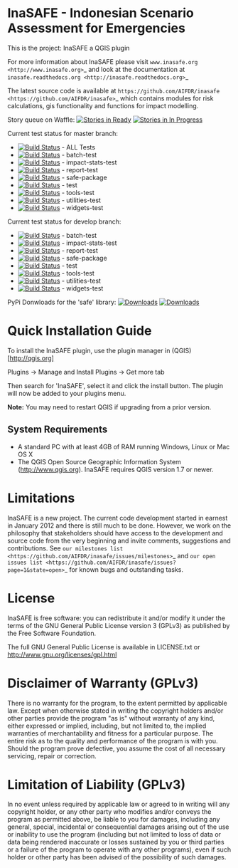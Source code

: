InaSAFE - Indonesian Scenario Assessment for Emergencies
========================================================

This is the project: InaSAFE a QGIS plugin

For more information about InaSAFE please visit
`www.inasafe.org <http://www.inasafe.org>`_ and look at the documentation at
`inasafe.readthedocs.org <http://inasafe.readthedocs.org>`_

The latest source code is available at
`https://github.com/AIFDR/inasafe <https://github.com/AIFDR/inasafe>`_
which contains modules for risk calculations, gis functionality and functions
for impact modelling.


Story queue on Waffle:
[![Stories in Ready](https://badge.waffle.io/AIFDR/inasafe.png?label=ready)](http://waffle.io/AIFDR/inasafe)
[![Stories in In Progress](https://badge.waffle.io/AIFDR/inasafe.png?label=ready)](http://waffle.io/AIFDR/inasafe)

Current test status for master branch:
* [![Build Status](http://jenkins.inasafe.org/job/inasafe-qgis2/badge/icon)](http://jenkins.inasafe.org/job/inasafe-qgis2/) - ALL Tests
* [![Build Status](http://jenkins.inasafe.org/view/QGIS2-InaSAFE-master/job/inasafe-qgis2-batch-test/badge/icon)](http://jenkins.inasafe.org/view/QGIS2-InaSAFE-master/job/inasafe-qgis2-batch-test/) - batch-test
* [![Build Status](http://jenkins.inasafe.org/view/QGIS2-InaSAFE-master/job/inasafe-qgis2-impact-stats-test/badge/icon)](http://jenkins.inasafe.org/view/QGIS2-InaSAFE-master/job/inasafe-qgis2-impact-stats-test/) - impact-stats-test
* [![Build Status](http://jenkins.inasafe.org/view/QGIS2-InaSAFE-master/job/inasafe-qgis2-report-test/badge/icon)](http://jenkins.inasafe.org/view/QGIS2-InaSAFE-master/job/inasafe-qgis2-report-test/) - report-test
* [![Build Status](http://jenkins.inasafe.org/view/QGIS2-InaSAFE-master/job/inasafe-qgis2-safe-package/badge/icon)](http://jenkins.inasafe.org/view/QGIS2-InaSAFE-master/job/inasafe-qgis2-safe-package/) - safe-package 
* [![Build Status](http://jenkins.inasafe.org/view/QGIS2-InaSAFE-master/job/inasafe-qgis2-test/badge/icon)](http://jenkins.inasafe.org/view/QGIS2-InaSAFE-master/job/inasafe-qgis2-test/) - test
* [![Build Status](http://jenkins.inasafe.org/view/QGIS2-InaSAFE-master/job/inasafe-qgis2-tools-test/badge/icon)](http://jenkins.inasafe.org/view/QGIS2-InaSAFE-master/job/inasafe-qgis2-tools-test/) - tools-test
* [![Build Status](http://jenkins.inasafe.org/view/QGIS2-InaSAFE-master/job/inasafe-qgis2-utilities-test/badge/icon)](http://jenkins.inasafe.org/view/QGIS2-InaSAFE-master/job/inasafe-qgis2-utilities-test/) - utilities-test 
* [![Build Status](http://jenkins.inasafe.org/view/QGIS2-InaSAFE-master/job/inasafe-qgis2-widgets-test/badge/icon)](http://jenkins.inasafe.org/view/QGIS2-InaSAFE-master/job/inasafe-qgis2-widgets-test/) - widgets-test 

Current test status for develop branch:
* [![Build Status](http://jenkins.inasafe.org/view/QGIS2-InaSAFE-develop/job/batch-test/badge/icon)](http://jenkins.inasafe.org/view/QGIS2-InaSAFE-develop/job/batch-test/) - batch-test
* [![Build Status](http://jenkins.inasafe.org/view/QGIS2-InaSAFE-develop/job/impact-stats-test/badge/icon)](http://jenkins.inasafe.org/view/QGIS2-InaSAFE-develop/job/impact-stats-test/) - impact-stats-test
* [![Build Status](http://jenkins.inasafe.org/view/QGIS2-InaSAFE-develop/job/report-test/badge/icon)](http://jenkins.inasafe.org/view/QGIS2-InaSAFE-develop/job/report-test/) - report-test
* [![Build Status](http://jenkins.inasafe.org/view/QGIS2-InaSAFE-develop/job/safe-package/badge/icon)](http://jenkins.inasafe.org/view/QGIS2-InaSAFE-develop/job/safe-package/) - safe-package 
* [![Build Status](http://jenkins.inasafe.org/view/QGIS2-InaSAFE-develop/job/test/badge/icon)](http://jenkins.inasafe.org/view/QGIS2-InaSAFE-develop/job/test/) - test
* [![Build Status](http://jenkins.inasafe.org/view/QGIS2-InaSAFE-develop/job/tools-test/badge/icon)](http://jenkins.inasafe.org/view/QGIS2-InaSAFE-develop/job/tools-test/) - tools-test
* [![Build Status](http://jenkins.inasafe.org/view/QGIS2-InaSAFE-develop/job/utilities-test/badge/icon)](http://jenkins.inasafe.org/view/QGIS2-InaSAFE-develop/job/utilities-test/) - utilities-test 
* [![Build Status](http://jenkins.inasafe.org/view/QGIS2-InaSAFE-develop/job/widgets-test/badge/icon)](http://jenkins.inasafe.org/view/QGIS2-InaSAFE-develop/job/widgets-test/) - widgets-test 

PyPi Donwloads for the 'safe' library:
[![Downloads](https://pypip.in/d/python-safe/badge.png)](https://crate.io/packages/python-safe)
[![Downloads](https://pypip.in/v/python-safe/badge.png)](https://crate.io/packages/python-safe)



Quick Installation Guide
========================

To install the InaSAFE plugin, use the plugin manager in (QGIS)[http://qgis.org]

  Plugins -> Manage and Install Plugins -> Get more tab

Then search for 'InaSAFE', select it and click the install button.
The plugin will now be added to your plugins menu.

**Note:** You may need to restart QGIS if upgrading from a prior version.


System Requirements
-------------------

 - A standard PC with at least 4GB of RAM running Windows, Linux or Mac OS X
 - The QGIS Open Source Geographic Information System (http://www.qgis.org).
   InaSAFE requires QGIS version 1.7 or newer.

Limitations
===========

InaSAFE is a new project. The current code development started in
earnest in January 2012 and there is still much to be done.  However,
we work on the philosophy that stakeholders should have access to the
development and source code from the very beginning and invite
comments, suggestions and contributions.  See
`our milestones list <https://github.com/AIFDR/inasafe/issues/milestones>`_ and
`our open issues list <https://github.com/AIFDR/inasafe/issues?page=1&state=open>`_ 
for known bugs and outstanding tasks.


License
=======

InaSAFE is free software: you can redistribute it and/or modify it
under the terms of the GNU General Public License version 3 (GPLv3) as
published by the Free Software Foundation.

The full GNU General Public License is available in LICENSE.txt or
http://www.gnu.org/licenses/gpl.html


Disclaimer of Warranty (GPLv3)
==============================

There is no warranty for the program, to the extent permitted by
applicable law. Except when otherwise stated in writing the copyright
holders and/or other parties provide the program "as is" without warranty
of any kind, either expressed or implied, including, but not limited to,
the implied warranties of merchantability and fitness for a particular
purpose. The entire risk as to the quality and performance of the program
is with you. Should the program prove defective, you assume the cost of
all necessary servicing, repair or correction.


Limitation of Liability (GPLv3)
===============================

In no event unless required by applicable law or agreed to in writing
will any copyright holder, or any other party who modifies and/or conveys
the program as permitted above, be liable to you for damages, including any
general, special, incidental or consequential damages arising out of the
use or inability to use the program (including but not limited to loss of
data or data being rendered inaccurate or losses sustained by you or third
parties or a failure of the program to operate with any other programs),
even if such holder or other party has been advised of the possibility of
such damages.



